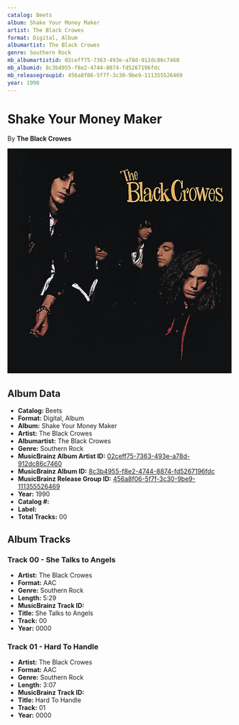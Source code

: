 ```yaml
---
catalog: Beets
album: Shake Your Money Maker
artist: The Black Crowes
format: Digital, Album
albumartist: The Black Crowes
genre: Southern Rock
mb_albumartistid: 02ceff75-7363-493e-a78d-912dc86c7460
mb_albumid: 8c3b4955-f8e2-4744-8874-fd5267196fdc
mb_releasegroupid: 456a8f06-5f7f-3c30-9be9-111355526469
year: 1990
---
```


# Shake Your Money Maker

By **The Black Crowes**

![](../../assets/beetscovers/The_Black_Crowes-Shake_Your_Money_Maker.jpg)

## Album Data

- **Catalog:** Beets
- **Format:** Digital, Album
- **Album:** Shake Your Money Maker
- **Artist:** The Black Crowes
- **Albumartist:** The Black Crowes
- **Genre:** Southern Rock
- **MusicBrainz Album Artist ID:** [02ceff75-7363-493e-a78d-912dc86c7460](https://musicbrainz.org/artist/02ceff75-7363-493e-a78d-912dc86c7460)
- **MusicBrainz Album ID:** [8c3b4955-f8e2-4744-8874-fd5267196fdc](https://musicbrainz.org/release/8c3b4955-f8e2-4744-8874-fd5267196fdc)
- **MusicBrainz Release Group ID:** [456a8f06-5f7f-3c30-9be9-111355526469](https://musicbrainz.org/release-group/456a8f06-5f7f-3c30-9be9-111355526469)
- **Year:** 1990
- **Catalog #:** 
- **Label:** 
- **Total Tracks:** 00

## Album Tracks

### Track 00 - She Talks to Angels

- **Artist:** The Black Crowes
- **Format:** AAC
- **Genre:** Southern Rock
- **Length:** 5:29
- **MusicBrainz Track ID:** [](https://musicbrainz.org/recording/)
- **Title:** She Talks to Angels
- **Track:** 00
- **Year:** 0000

### Track 01 - Hard To Handle

- **Artist:** The Black Crowes
- **Format:** AAC
- **Genre:** Southern Rock
- **Length:** 3:07
- **MusicBrainz Track ID:** [](https://musicbrainz.org/recording/)
- **Title:** Hard To Handle
- **Track:** 01
- **Year:** 0000

